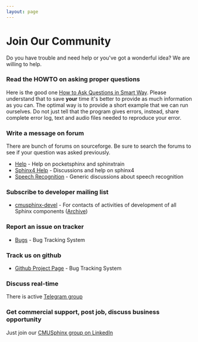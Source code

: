```yaml
---
layout: page 
---
```

# Join Our Community

Do you have trouble and need help or you've got a wonderful idea? We are willing to help.

### Read the HOWTO on asking proper questions

Here is the good one [How to Ask Questions in Smart Way](http://catb.org/~esr/faqs/smart-questions.html ). Please 
understand that to save **your** time it's better to provide as much information as you can. The optimal way 
is to provide a short example that we can run ourselves. Do not just tell that the program gives errors, instead, share complete error log, text and audio files needed to reproduce your error.

### Write a message on forum

There are bunch of forums on sourceforge.  Be sure to search the forums to see if your question was asked previously.

*  [Help](https://sourceforge.net/p/cmusphinx/discussion/help/ ) - Help on pocketsphinx and sphinxtrain
*  [Sphinx4 Help](https://sourceforge.net/p/cmusphinx/discussion/sphinx4/) - Discussions and help on sphinx4
*  [Speech Recognition](https://sourceforge.net/p/cmusphinx/discussion/speech-recognition ) - Generic discussions about speech recognition

### Subscribe to developer mailing list

*  [cmusphinx-devel](https://lists.sourceforge.net/mailman/listinfo/cmusphinx-devel ) - For contacts of activities of development of all Sphinx components ([Archive](http://sourceforge.net/mailarchive/forum.php?forum_name=cmusphinx-devel))

### Report an issue on tracker

*  [Bugs](https://sourceforge.net/p/cmusphinx/bugs) - Bug Tracking System

### Track us on github

*  [Github Project Page](https://github.com/cmusphinx) - Bug Tracking System

### Discuss real-time

There is active [Telegram group ](https://t.me/cmusphinx )

### Get commercial support, post job, discuss business opportunity

Just join our [CMUSphinx group on LinkedIn](http://www.linkedin.com/groups?gid=2754506 )
